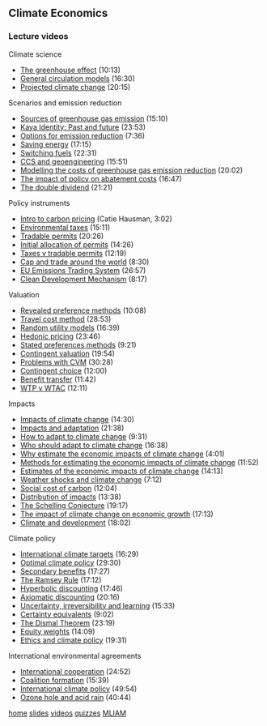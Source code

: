 ## Climate Economics
### Lecture videos

Climate science
* [The greenhouse effect](https://www.youtube.com/watch?v=s1mvSCXGVjM) (10:13)
* [General circulation models](https://www.youtube.com/watch?v=zHN7bm75mfE) (16:30)
* [Projected climate change](https://www.youtube.com/watch?v=3V_wUoYov3A) (20:15)

Scenarios and emission reduction
* [Sources of greenhouse gas emission](https://www.youtube.com/watch?v=M3pjsyIgSzQ) (15:10)
* [Kaya Identity: Past and future](https://www.youtube.com/watch?v=F1x2LLWsTu8) (23:53)
* [Options for emission reduction](https://www.youtube.com/watch?v=HFl08RLH2lo) (7:36)
* [Saving energy](https://www.youtube.com/watch?v=IrFJvqp_9dA) (17:15)
* [Switching fuels](https://www.youtube.com/watch?v=ijCoTxMmIqU) (22:31)
* [CCS and geoengineering](https://www.youtube.com/watch?v=dlNY98q0980) (15:51)
* [Modelling the costs of greenhouse gas emission reduction](https://www.youtube.com/watch?v=2FCjEUEl8mw) (20:02)
* [The impact of policy on abatement costs](https://www.youtube.com/watch?v=AENsbC_HrvQ) (16:47)
* [The double dividend](https://www.youtube.com/watch?v=D5cjOIqqi3Y) (21:21)

Policy instruments
* [Intro to carbon pricing](https://www.youtube.com/watch?v=xxtElseSkZM) (Catie Hausman, 3:02)
* [Environmental taxes](https://www.youtube.com/watch?v=0ClqpmnBc9c) (15:11)
* [Tradable permits](https://www.youtube.com/watch?v=hEFprzoPTMA) (20:26)
* [Initial allocation of permits](https://www.youtube.com/watch?v=gNqbUrUMoBw) (14:26)
* [Taxes v tradable permits](https://www.youtube.com/watch?v=rokJ5Ke-YWw) (12:19)
* [Cap and trade around the world](https://www.youtube.com/watch?v=Wv6QvWCHumg) (8:30)
* [EU Emissions Trading System](https://www.youtube.com/watch?v=vKii7i3_724) (26:57)
* [Clean Development Mechanism](https://www.youtube.com/watch?v=E-GHWcRa4Qc) (8:17)

Valuation
* [Revealed preference methods](https://www.youtube.com/watch?v=b2zdxqdQVPY) (10:08)
* [Travel cost method](https://www.youtube.com/watch?v=shUkXM1CR5E) (28:53)
* [Random utility models](https://www.youtube.com/watch?v=tSJ2Qdaramc) (16:39)
* [Hedonic pricing](https://www.youtube.com/watch?v=k9k1lJSpeDk) (23:46)
* [Stated preferences methods](https://www.youtube.com/watch?v=CP9UG2HJdCg) (9:21)
* [Contingent valuation](https://www.youtube.com/watch?v=E1c88NfA8vk) (19:54)
* [Problems with CVM](https://www.youtube.com/watch?v=qP_eUmLkBoU) (30:28)
* [Contingent choice](https://www.youtube.com/watch?v=R_IvN5Bkl84) (12:00)
* [Benefit transfer](https://www.youtube.com/watch?v=Wn3Zm2hMNwc) (11:42)
* [WTP v WTAC](https://www.youtube.com/watch?v=yyvu7ObJt_U) (12:11)

Impacts
* [Impacts of climate change](https://www.youtube.com/watch?v=hjlO8h9l5uk) (14:30)
* [Impacts and adaptation](https://www.youtube.com/watch?v=voD4P49SPto) (21:38)
* [How to adapt to climate change](https://www.youtube.com/watch?v=pMihVcWB7pE) (9:31)
* [Who should adapt to climate change](https://www.youtube.com/watch?v=8JARxUxa9dY) (16:38)
* [Why estimate the economic impacts of climate change](https://www.youtube.com/watch?v=-sj2dyN7igM) (4:01)
* [Methods for estimating the economic impacts of climate change](https://www.youtube.com/watch?v=nLaZgNiD8Zg) (11:52)
* [Estimates of the economic impacts of climate change](https://www.youtube.com/watch?v=2tPtRVBct0I) (14:13)
* [Weather shocks and climate change](https://www.youtube.com/watch?v=8u5QxqnbrIE) (7:12)
* [Social cost of carbon](https://www.youtube.com/watch?v=0EAPcIzqNg4) (12:04)
* [Distribution of impacts](https://www.youtube.com/watch?v=-HVQ8vvuuDA) (13:38)
* [The Schelling Conjecture](https://www.youtube.com/watch?v=HA87dUJvicE) (19:17)
* [The impact of climate change on economic growth](https://www.youtube.com/watch?v=Nbp-u2s68sY) (17:13)
* [Climate and development](https://www.youtube.com/watch?v=RLPAPS-srno) (18:02)


Climate policy
* [International climate targets](https://www.youtube.com/watch?v=8UUp7H5xKK4) (16:29)
* [Optimal climate policy](https://www.youtube.com/watch?v=zI7n26xV_vA) (29:30)
* [Secondary benefits](https://www.youtube.com/watch?v=2ZDDEraI0UI) (17:27)
* [The Ramsey Rule](https://www.youtube.com/watch?v=pCElOaM8HZc) (17:12)
* [Hyperbolic discounting](https://www.youtube.com/watch?v=OyYeDomwsHs) (17:46)
* [Axiomatic discounting](https://www.youtube.com/watch?v=FB-05Y9gzGk) (20:16)
* [Uncertainty, irreversibility and learning](https://www.youtube.com/watch?v=GI8k7KKCSMI) (15:33)
* [Certainty equivalents](https://www.youtube.com/watch?v=vmf5ruzTVZw) (9:02)
* [The Dismal Theorem](https://www.youtube.com/watch?v=K9emrJhk1jU) (23:19)
* [Equity weights](https://www.youtube.com/watch?v=DllhuB87Dz4) (14:09)
* [Ethics and climate policy](https://www.youtube.com/watch?v=AdqgnYO_MyY) (19:31)

International environmental agreements
* [International cooperation](https://www.youtube.com/watch?v=MdP2DDClZYM) (24:52)
* [Coalition formation](https://www.youtube.com/watch?v=9J9gckQJ1ow) (15:39)
* [International climate policy](https://www.youtube.com/watch?v=0mqPOMA2xIo) (49:54)
* [Ozone hole and acid rain](https://www.youtube.com/watch?v=_XfrOb4oJa0) (40:44)

[home](https://rtol.github.io/ClimateEconomics/) [slides](https://rtol.github.io/ClimateEconomics/slide/) [videos](https://rtol.github.io/ClimateEconomics/video/) [quizzes](https://rtol.github.io/ClimateEconomics/quiz/) [MLIAM](https://rtol.github.io/ClimateEconomics/mliam/)
